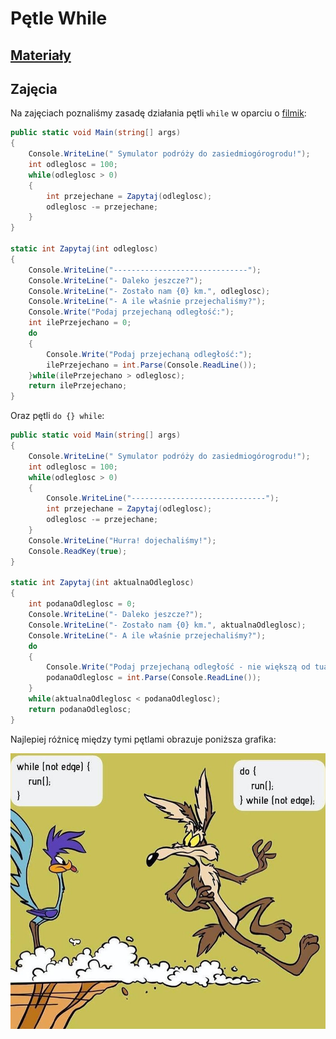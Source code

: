 # Pętle While

## [Materiały](T15_Materiały.pdf)

## Zajęcia

Na zajęciach poznaliśmy zasadę działania pętli `while` w oparciu o [filmik](https://www.youtube.com/watch?v=Bg_gb2-01CM): 

```csharp
public static void Main(string[] args)
{
	Console.WriteLine(" Symulator podróży do zasiedmiogórogrodu!");
	int odleglosc = 100;
	while(odleglosc > 0)
	{
		int przejechane = Zapytaj(odleglosc);
		odleglosc -= przejechane;
	}
}

static int Zapytaj(int odleglosc)
{
	Console.WriteLine("------------------------------");
	Console.WriteLine("- Daleko jeszcze?");
	Console.WriteLine("- Zostało nam {0} km.", odleglosc);
	Console.WriteLine("- A ile właśnie przejechaliśmy?");
	Console.Write("Podaj przejechaną odległość:");
	int ilePrzejechano = 0;
	do
	{
		Console.Write("Podaj przejechaną odległość:");
		ilePrzejechano = int.Parse(Console.ReadLine());
	}while(ilePrzejechano > odleglosc);
	return ilePrzejechano;
}
```

Oraz pętli `do {} while`:


```csharp
public static void Main(string[] args)
{
	Console.WriteLine(" Symulator podróży do zasiedmiogórogrodu!");
	int odleglosc = 100;
	while(odleglosc > 0)
	{
		Console.WriteLine("------------------------------");
		int przejechane = Zapytaj(odleglosc);
		odleglosc -= przejechane;
	}
	Console.WriteLine("Hurra! dojechaliśmy!");
	Console.ReadKey(true);
}

static int Zapytaj(int aktualnaOdleglosc)
{
	int podanaOdleglosc = 0;
	Console.WriteLine("- Daleko jeszcze?");
	Console.WriteLine("- Zostało nam {0} km.", aktualnaOdleglosc);
	Console.WriteLine("- A ile właśnie przejechaliśmy?");
	do
	{
		Console.Write("Podaj przejechaną odległość - nie większą od tualnej:");
		podanaOdleglosc = int.Parse(Console.ReadLine());
	}
	while(aktualnaOdleglosc < podanaOdleglosc);
	return podanaOdleglosc;
}
```

Najlepiej różnicę między tymi pętlami obrazuje poniższa grafika:

![while_do_while](Grafiki/T15_while.png)